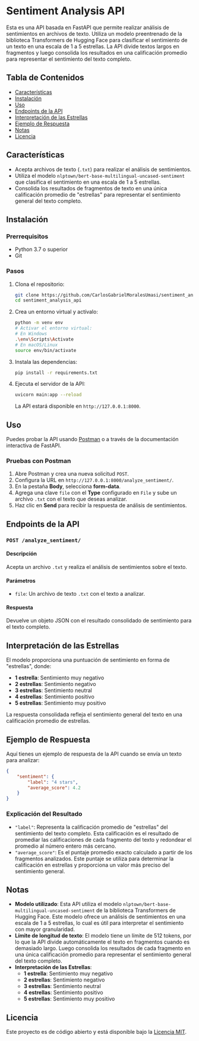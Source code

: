 # Sentiment Analysis API

Esta es una API basada en FastAPI que permite realizar análisis de sentimientos en archivos de texto. Utiliza un modelo preentrenado de la biblioteca Transformers de Hugging Face para clasificar el sentimiento de un texto en una escala de 1 a 5 estrellas. La API divide textos largos en fragmentos y luego consolida los resultados en una calificación promedio para representar el sentimiento del texto completo.

## Tabla de Contenidos

- [Características](#características)
- [Instalación](#instalación)
- [Uso](#uso)
- [Endpoints de la API](#endpoints-de-la-api)
- [Interpretación de las Estrellas](#interpretación-de-las-estrellas)
- [Ejemplo de Respuesta](#ejemplo-de-respuesta)
- [Notas](#notas)
- [Licencia](#licencia)

## Características

- Acepta archivos de texto (`.txt`) para realizar el análisis de sentimientos.
- Utiliza el modelo `nlptown/bert-base-multilingual-uncased-sentiment` que clasifica el sentimiento en una escala de 1 a 5 estrellas.
- Consolida los resultados de fragmentos de texto en una única calificación promedio de "estrellas" para representar el sentimiento general del texto completo.

## Instalación

### Prerrequisitos

- Python 3.7 o superior
- Git

### Pasos

1. Clona el repositorio:

    ```bash
    git clone https://github.com/CarlosGabrielMoralesUmasi/sentiment_analysis_api.git
    cd sentiment_analysis_api
    ```

2. Crea un entorno virtual y actívalo:

    ```bash
    python -m venv env
    # Activar el entorno virtual:
    # En Windows
    .\env\Scripts\Activate
    # En macOS/Linux
    source env/bin/activate
    ```

3. Instala las dependencias:

    ```bash
    pip install -r requirements.txt
    ```

4. Ejecuta el servidor de la API:

    ```bash
    uvicorn main:app --reload
    ```

   La API estará disponible en `http://127.0.0.1:8000`.

## Uso

Puedes probar la API usando [Postman](https://www.postman.com/) o a través de la documentación interactiva de FastAPI.

### Pruebas con Postman

1. Abre Postman y crea una nueva solicitud `POST`.
2. Configura la URL en `http://127.0.0.1:8000/analyze_sentiment/`.
3. En la pestaña **Body**, selecciona **form-data**.
4. Agrega una clave `file` con el **Type** configurado en `File` y sube un archivo `.txt` con el texto que deseas analizar.
5. Haz clic en **Send** para recibir la respuesta de análisis de sentimientos.

## Endpoints de la API

### `POST /analyze_sentiment/`

#### Descripción
Acepta un archivo `.txt` y realiza el análisis de sentimientos sobre el texto.

#### Parámetros
- `file`: Un archivo de texto `.txt` con el texto a analizar.

#### Respuesta
Devuelve un objeto JSON con el resultado consolidado de sentimiento para el texto completo.

## Interpretación de las Estrellas

El modelo proporciona una puntuación de sentimiento en forma de "estrellas", donde:
- **1 estrella**: Sentimiento muy negativo
- **2 estrellas**: Sentimiento negativo
- **3 estrellas**: Sentimiento neutral
- **4 estrellas**: Sentimiento positivo
- **5 estrellas**: Sentimiento muy positivo

La respuesta consolidada refleja el sentimiento general del texto en una calificación promedio de estrellas.

## Ejemplo de Respuesta

Aquí tienes un ejemplo de respuesta de la API cuando se envía un texto para analizar:

```json
{
    "sentiment": {
        "label": "4 stars",
        "average_score": 4.2
    }
}
```
### Explicación del Resultado

- `"label"`: Representa la calificación promedio de "estrellas" del sentimiento del texto completo. Esta calificación es el resultado de promediar las calificaciones de cada fragmento del texto y redondear el promedio al número entero más cercano.
- `"average_score"`: Es el puntaje promedio exacto calculado a partir de los fragmentos analizados. Este puntaje se utiliza para determinar la calificación en estrellas y proporciona un valor más preciso del sentimiento general.

## Notas

- **Modelo utilizado**: Esta API utiliza el modelo `nlptown/bert-base-multilingual-uncased-sentiment` de la biblioteca Transformers de Hugging Face. Este modelo ofrece un análisis de sentimientos en una escala de 1 a 5 estrellas, lo cual es útil para interpretar el sentimiento con mayor granularidad.
- **Límite de longitud de texto**: El modelo tiene un límite de 512 tokens, por lo que la API divide automáticamente el texto en fragmentos cuando es demasiado largo. Luego consolida los resultados de cada fragmento en una única calificación promedio para representar el sentimiento general del texto completo.
- **Interpretación de las Estrellas**:
  - **1 estrella**: Sentimiento muy negativo
  - **2 estrellas**: Sentimiento negativo
  - **3 estrellas**: Sentimiento neutral
  - **4 estrellas**: Sentimiento positivo
  - **5 estrellas**: Sentimiento muy positivo

## Licencia

Este proyecto es de código abierto y está disponible bajo la [Licencia MIT](LICENSE).

